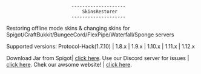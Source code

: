 							--------------------
							    SkinsRestorer
							--------------------

 Restoring offline mode skins & changing skins for Spigot/CraftBukkit/BungeeCord/FlexPipe/Waterfall/Sponge servers
  		  
 Supported versions: Protocol-Hack(1.7.10) | 1.8.x | 1.9.x | 1.10.x | 1.11.x | 1.12.x
 
 Download Jar from Spigot| [click here](https://www.spigotmc.org/resources/skinsrestorer.2124/).
 Use our Discord server for issues | [click here](https://discord.me/skinsrestorer).
 Chek our awsome website! | [click here](https://skinsrestorer.net/).
